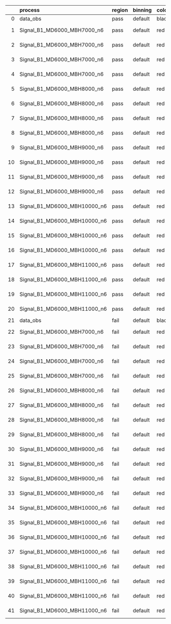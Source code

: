 |    | process                      | region   | binning   | color   | process_type   |   scale | variation   | source_filename                                                       | source_histname    | alias                        | title     |   combine_idx |     lnN |   shapes | syst_type   | direction   | variation_alias   |
|---:|:-----------------------------|:---------|:----------|:--------|:---------------|--------:|:------------|:----------------------------------------------------------------------|:-------------------|:-----------------------------|:----------|--------------:|--------:|---------:|:------------|:------------|:------------------|
|  0 | data_obs                     | pass     | default   | black   | DATA           |       1 | nominal     | ./histograms_for_2DAlphabet_v18//BH_Data.root                         | hpass              | Data                         | Data      |           nan | nan     |      nan | nan         | nan         | nan               |
|  1 | Signal_B1_MD6000_MBH7000_n6  | pass     | default   | red     | SIGNAL         |       1 | lumi        | ./histograms_for_2DAlphabet_v18//BH_Signal_B1_MD6000_MBH7000_n6.root  | hpass              | Signal_B1_MD6000_MBH7000_n6  | BH signal |           nan |   1.016 |      nan | lnN         | nan         | nan               |
|  2 | Signal_B1_MD6000_MBH7000_n6  | pass     | default   | red     | SIGNAL         |       1 | SVM         | ./histograms_for_2DAlphabet_v18//BH_Signal_B1_MD6000_MBH7000_n6.root  | hpass_SVMsyst_up   | Signal_B1_MD6000_MBH7000_n6  | BH signal |           nan | nan     |        1 | shapes      | Up          | SVMsyst           |
|  3 | Signal_B1_MD6000_MBH7000_n6  | pass     | default   | red     | SIGNAL         |       1 | SVM         | ./histograms_for_2DAlphabet_v18//BH_Signal_B1_MD6000_MBH7000_n6.root  | hpass_SVMsyst_down | Signal_B1_MD6000_MBH7000_n6  | BH signal |           nan | nan     |        1 | shapes      | Down        | SVMsyst           |
|  4 | Signal_B1_MD6000_MBH7000_n6  | pass     | default   | red     | SIGNAL         |       1 | nominal     | ./histograms_for_2DAlphabet_v18//BH_Signal_B1_MD6000_MBH7000_n6.root  | hpass              | Signal_B1_MD6000_MBH7000_n6  | BH signal |           nan | nan     |      nan | nan         | nan         | nan               |
|  5 | Signal_B1_MD6000_MBH8000_n6  | pass     | default   | red     | SIGNAL         |       1 | lumi        | ./histograms_for_2DAlphabet_v18//BH_Signal_B1_MD6000_MBH8000_n6.root  | hpass              | Signal_B1_MD6000_MBH8000_n6  | BH signal |           nan |   1.016 |      nan | lnN         | nan         | nan               |
|  6 | Signal_B1_MD6000_MBH8000_n6  | pass     | default   | red     | SIGNAL         |       1 | SVM         | ./histograms_for_2DAlphabet_v18//BH_Signal_B1_MD6000_MBH8000_n6.root  | hpass_SVMsyst_up   | Signal_B1_MD6000_MBH8000_n6  | BH signal |           nan | nan     |        1 | shapes      | Up          | SVMsyst           |
|  7 | Signal_B1_MD6000_MBH8000_n6  | pass     | default   | red     | SIGNAL         |       1 | SVM         | ./histograms_for_2DAlphabet_v18//BH_Signal_B1_MD6000_MBH8000_n6.root  | hpass_SVMsyst_down | Signal_B1_MD6000_MBH8000_n6  | BH signal |           nan | nan     |        1 | shapes      | Down        | SVMsyst           |
|  8 | Signal_B1_MD6000_MBH8000_n6  | pass     | default   | red     | SIGNAL         |       1 | nominal     | ./histograms_for_2DAlphabet_v18//BH_Signal_B1_MD6000_MBH8000_n6.root  | hpass              | Signal_B1_MD6000_MBH8000_n6  | BH signal |           nan | nan     |      nan | nan         | nan         | nan               |
|  9 | Signal_B1_MD6000_MBH9000_n6  | pass     | default   | red     | SIGNAL         |       1 | lumi        | ./histograms_for_2DAlphabet_v18//BH_Signal_B1_MD6000_MBH9000_n6.root  | hpass              | Signal_B1_MD6000_MBH9000_n6  | BH signal |           nan |   1.016 |      nan | lnN         | nan         | nan               |
| 10 | Signal_B1_MD6000_MBH9000_n6  | pass     | default   | red     | SIGNAL         |       1 | SVM         | ./histograms_for_2DAlphabet_v18//BH_Signal_B1_MD6000_MBH9000_n6.root  | hpass_SVMsyst_up   | Signal_B1_MD6000_MBH9000_n6  | BH signal |           nan | nan     |        1 | shapes      | Up          | SVMsyst           |
| 11 | Signal_B1_MD6000_MBH9000_n6  | pass     | default   | red     | SIGNAL         |       1 | SVM         | ./histograms_for_2DAlphabet_v18//BH_Signal_B1_MD6000_MBH9000_n6.root  | hpass_SVMsyst_down | Signal_B1_MD6000_MBH9000_n6  | BH signal |           nan | nan     |        1 | shapes      | Down        | SVMsyst           |
| 12 | Signal_B1_MD6000_MBH9000_n6  | pass     | default   | red     | SIGNAL         |       1 | nominal     | ./histograms_for_2DAlphabet_v18//BH_Signal_B1_MD6000_MBH9000_n6.root  | hpass              | Signal_B1_MD6000_MBH9000_n6  | BH signal |           nan | nan     |      nan | nan         | nan         | nan               |
| 13 | Signal_B1_MD6000_MBH10000_n6 | pass     | default   | red     | SIGNAL         |       1 | lumi        | ./histograms_for_2DAlphabet_v18//BH_Signal_B1_MD6000_MBH10000_n6.root | hpass              | Signal_B1_MD6000_MBH10000_n6 | BH signal |           nan |   1.016 |      nan | lnN         | nan         | nan               |
| 14 | Signal_B1_MD6000_MBH10000_n6 | pass     | default   | red     | SIGNAL         |       1 | SVM         | ./histograms_for_2DAlphabet_v18//BH_Signal_B1_MD6000_MBH10000_n6.root | hpass_SVMsyst_up   | Signal_B1_MD6000_MBH10000_n6 | BH signal |           nan | nan     |        1 | shapes      | Up          | SVMsyst           |
| 15 | Signal_B1_MD6000_MBH10000_n6 | pass     | default   | red     | SIGNAL         |       1 | SVM         | ./histograms_for_2DAlphabet_v18//BH_Signal_B1_MD6000_MBH10000_n6.root | hpass_SVMsyst_down | Signal_B1_MD6000_MBH10000_n6 | BH signal |           nan | nan     |        1 | shapes      | Down        | SVMsyst           |
| 16 | Signal_B1_MD6000_MBH10000_n6 | pass     | default   | red     | SIGNAL         |       1 | nominal     | ./histograms_for_2DAlphabet_v18//BH_Signal_B1_MD6000_MBH10000_n6.root | hpass              | Signal_B1_MD6000_MBH10000_n6 | BH signal |           nan | nan     |      nan | nan         | nan         | nan               |
| 17 | Signal_B1_MD6000_MBH11000_n6 | pass     | default   | red     | SIGNAL         |       1 | lumi        | ./histograms_for_2DAlphabet_v18//BH_Signal_B1_MD6000_MBH11000_n6.root | hpass              | Signal_B1_MD6000_MBH11000_n6 | BH signal |           nan |   1.016 |      nan | lnN         | nan         | nan               |
| 18 | Signal_B1_MD6000_MBH11000_n6 | pass     | default   | red     | SIGNAL         |       1 | SVM         | ./histograms_for_2DAlphabet_v18//BH_Signal_B1_MD6000_MBH11000_n6.root | hpass_SVMsyst_up   | Signal_B1_MD6000_MBH11000_n6 | BH signal |           nan | nan     |        1 | shapes      | Up          | SVMsyst           |
| 19 | Signal_B1_MD6000_MBH11000_n6 | pass     | default   | red     | SIGNAL         |       1 | SVM         | ./histograms_for_2DAlphabet_v18//BH_Signal_B1_MD6000_MBH11000_n6.root | hpass_SVMsyst_down | Signal_B1_MD6000_MBH11000_n6 | BH signal |           nan | nan     |        1 | shapes      | Down        | SVMsyst           |
| 20 | Signal_B1_MD6000_MBH11000_n6 | pass     | default   | red     | SIGNAL         |       1 | nominal     | ./histograms_for_2DAlphabet_v18//BH_Signal_B1_MD6000_MBH11000_n6.root | hpass              | Signal_B1_MD6000_MBH11000_n6 | BH signal |           nan | nan     |      nan | nan         | nan         | nan               |
| 21 | data_obs                     | fail     | default   | black   | DATA           |       1 | nominal     | ./histograms_for_2DAlphabet_v18//BH_Data.root                         | hfail              | Data                         | Data      |           nan | nan     |      nan | nan         | nan         | nan               |
| 22 | Signal_B1_MD6000_MBH7000_n6  | fail     | default   | red     | SIGNAL         |       1 | lumi        | ./histograms_for_2DAlphabet_v18//BH_Signal_B1_MD6000_MBH7000_n6.root  | hfail              | Signal_B1_MD6000_MBH7000_n6  | BH signal |           nan |   1.016 |      nan | lnN         | nan         | nan               |
| 23 | Signal_B1_MD6000_MBH7000_n6  | fail     | default   | red     | SIGNAL         |       1 | SVM         | ./histograms_for_2DAlphabet_v18//BH_Signal_B1_MD6000_MBH7000_n6.root  | hfail_SVMsyst_up   | Signal_B1_MD6000_MBH7000_n6  | BH signal |           nan | nan     |        1 | shapes      | Up          | SVMsyst           |
| 24 | Signal_B1_MD6000_MBH7000_n6  | fail     | default   | red     | SIGNAL         |       1 | SVM         | ./histograms_for_2DAlphabet_v18//BH_Signal_B1_MD6000_MBH7000_n6.root  | hfail_SVMsyst_down | Signal_B1_MD6000_MBH7000_n6  | BH signal |           nan | nan     |        1 | shapes      | Down        | SVMsyst           |
| 25 | Signal_B1_MD6000_MBH7000_n6  | fail     | default   | red     | SIGNAL         |       1 | nominal     | ./histograms_for_2DAlphabet_v18//BH_Signal_B1_MD6000_MBH7000_n6.root  | hfail              | Signal_B1_MD6000_MBH7000_n6  | BH signal |           nan | nan     |      nan | nan         | nan         | nan               |
| 26 | Signal_B1_MD6000_MBH8000_n6  | fail     | default   | red     | SIGNAL         |       1 | lumi        | ./histograms_for_2DAlphabet_v18//BH_Signal_B1_MD6000_MBH8000_n6.root  | hfail              | Signal_B1_MD6000_MBH8000_n6  | BH signal |           nan |   1.016 |      nan | lnN         | nan         | nan               |
| 27 | Signal_B1_MD6000_MBH8000_n6  | fail     | default   | red     | SIGNAL         |       1 | SVM         | ./histograms_for_2DAlphabet_v18//BH_Signal_B1_MD6000_MBH8000_n6.root  | hfail_SVMsyst_up   | Signal_B1_MD6000_MBH8000_n6  | BH signal |           nan | nan     |        1 | shapes      | Up          | SVMsyst           |
| 28 | Signal_B1_MD6000_MBH8000_n6  | fail     | default   | red     | SIGNAL         |       1 | SVM         | ./histograms_for_2DAlphabet_v18//BH_Signal_B1_MD6000_MBH8000_n6.root  | hfail_SVMsyst_down | Signal_B1_MD6000_MBH8000_n6  | BH signal |           nan | nan     |        1 | shapes      | Down        | SVMsyst           |
| 29 | Signal_B1_MD6000_MBH8000_n6  | fail     | default   | red     | SIGNAL         |       1 | nominal     | ./histograms_for_2DAlphabet_v18//BH_Signal_B1_MD6000_MBH8000_n6.root  | hfail              | Signal_B1_MD6000_MBH8000_n6  | BH signal |           nan | nan     |      nan | nan         | nan         | nan               |
| 30 | Signal_B1_MD6000_MBH9000_n6  | fail     | default   | red     | SIGNAL         |       1 | lumi        | ./histograms_for_2DAlphabet_v18//BH_Signal_B1_MD6000_MBH9000_n6.root  | hfail              | Signal_B1_MD6000_MBH9000_n6  | BH signal |           nan |   1.016 |      nan | lnN         | nan         | nan               |
| 31 | Signal_B1_MD6000_MBH9000_n6  | fail     | default   | red     | SIGNAL         |       1 | SVM         | ./histograms_for_2DAlphabet_v18//BH_Signal_B1_MD6000_MBH9000_n6.root  | hfail_SVMsyst_up   | Signal_B1_MD6000_MBH9000_n6  | BH signal |           nan | nan     |        1 | shapes      | Up          | SVMsyst           |
| 32 | Signal_B1_MD6000_MBH9000_n6  | fail     | default   | red     | SIGNAL         |       1 | SVM         | ./histograms_for_2DAlphabet_v18//BH_Signal_B1_MD6000_MBH9000_n6.root  | hfail_SVMsyst_down | Signal_B1_MD6000_MBH9000_n6  | BH signal |           nan | nan     |        1 | shapes      | Down        | SVMsyst           |
| 33 | Signal_B1_MD6000_MBH9000_n6  | fail     | default   | red     | SIGNAL         |       1 | nominal     | ./histograms_for_2DAlphabet_v18//BH_Signal_B1_MD6000_MBH9000_n6.root  | hfail              | Signal_B1_MD6000_MBH9000_n6  | BH signal |           nan | nan     |      nan | nan         | nan         | nan               |
| 34 | Signal_B1_MD6000_MBH10000_n6 | fail     | default   | red     | SIGNAL         |       1 | lumi        | ./histograms_for_2DAlphabet_v18//BH_Signal_B1_MD6000_MBH10000_n6.root | hfail              | Signal_B1_MD6000_MBH10000_n6 | BH signal |           nan |   1.016 |      nan | lnN         | nan         | nan               |
| 35 | Signal_B1_MD6000_MBH10000_n6 | fail     | default   | red     | SIGNAL         |       1 | SVM         | ./histograms_for_2DAlphabet_v18//BH_Signal_B1_MD6000_MBH10000_n6.root | hfail_SVMsyst_up   | Signal_B1_MD6000_MBH10000_n6 | BH signal |           nan | nan     |        1 | shapes      | Up          | SVMsyst           |
| 36 | Signal_B1_MD6000_MBH10000_n6 | fail     | default   | red     | SIGNAL         |       1 | SVM         | ./histograms_for_2DAlphabet_v18//BH_Signal_B1_MD6000_MBH10000_n6.root | hfail_SVMsyst_down | Signal_B1_MD6000_MBH10000_n6 | BH signal |           nan | nan     |        1 | shapes      | Down        | SVMsyst           |
| 37 | Signal_B1_MD6000_MBH10000_n6 | fail     | default   | red     | SIGNAL         |       1 | nominal     | ./histograms_for_2DAlphabet_v18//BH_Signal_B1_MD6000_MBH10000_n6.root | hfail              | Signal_B1_MD6000_MBH10000_n6 | BH signal |           nan | nan     |      nan | nan         | nan         | nan               |
| 38 | Signal_B1_MD6000_MBH11000_n6 | fail     | default   | red     | SIGNAL         |       1 | lumi        | ./histograms_for_2DAlphabet_v18//BH_Signal_B1_MD6000_MBH11000_n6.root | hfail              | Signal_B1_MD6000_MBH11000_n6 | BH signal |           nan |   1.016 |      nan | lnN         | nan         | nan               |
| 39 | Signal_B1_MD6000_MBH11000_n6 | fail     | default   | red     | SIGNAL         |       1 | SVM         | ./histograms_for_2DAlphabet_v18//BH_Signal_B1_MD6000_MBH11000_n6.root | hfail_SVMsyst_up   | Signal_B1_MD6000_MBH11000_n6 | BH signal |           nan | nan     |        1 | shapes      | Up          | SVMsyst           |
| 40 | Signal_B1_MD6000_MBH11000_n6 | fail     | default   | red     | SIGNAL         |       1 | SVM         | ./histograms_for_2DAlphabet_v18//BH_Signal_B1_MD6000_MBH11000_n6.root | hfail_SVMsyst_down | Signal_B1_MD6000_MBH11000_n6 | BH signal |           nan | nan     |        1 | shapes      | Down        | SVMsyst           |
| 41 | Signal_B1_MD6000_MBH11000_n6 | fail     | default   | red     | SIGNAL         |       1 | nominal     | ./histograms_for_2DAlphabet_v18//BH_Signal_B1_MD6000_MBH11000_n6.root | hfail              | Signal_B1_MD6000_MBH11000_n6 | BH signal |           nan | nan     |      nan | nan         | nan         | nan               |